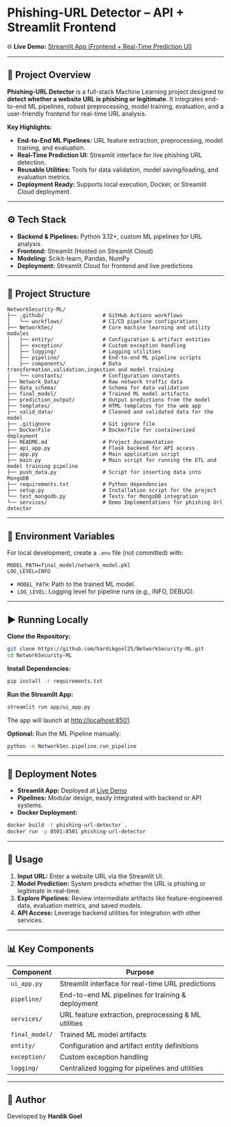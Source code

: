 
# Phishing-URL Detector – API + Streamlit Frontend

🌐 **Live Demo:** [Streamlit App (Frontend + Real-Time Prediction UI)](https://networksecurity-ml-ndqg2eobfmuehsnzyufhzm.streamlit.app/)

---

## 📖 Project Overview

**Phishing-URL Detector** is a full-stack Machine Learning project designed to **detect whether a website URL is phishing or legitimate**. It integrates end-to-end ML pipelines, robust preprocessing, model training, evaluation, and a user-friendly frontend for real-time URL analysis.

**Key Highlights:**

- **End-to-End ML Pipelines:** URL feature extraction, preprocessing, model training, and evaluation.  
- **Real-Time Prediction UI:** Streamlit interface for live phishing URL detection.  
- **Reusable Utilities:** Tools for data validation, model saving/loading, and evaluation metrics.  
- **Deployment Ready:** Supports local execution, Docker, or Streamlit Cloud deployment.

---

## ⚙️ Tech Stack

- **Backend & Pipelines:** Python 3.12+, custom ML pipelines for URL analysis  
- **Frontend:** Streamlit (Hosted on Streamlit Cloud)  
- **Modeling:** Scikit-learn, Pandas, NumPy  
- **Deployment:** Streamlit Cloud for frontend and live predictions

---

## 📂 Project Structure

```
NetworkSecurity-ML/
├── .github/                   # GitHub Actions workflows
│   └── workflows/             # CI/CD pipeline configurations
├── NetworkSec/                # Core machine learning and utility modules
│   ├── entity/                # Configuration & artifact entities
│   ├── exception/             # Custom exception handling
│   ├── logging/               # Logging utilities
│   ├── pipeline/              # End-to-end ML pipeline scripts
│   ├── components/            # Data transformation,validation,ingestion and model training
│   └── constants/             # Configuration constants
├── Network_Data/              # Raw network traffic data
├── data_schema/               # Schema for data validation
├── final_model/               # Trained ML model artifacts
├── prediction_output/         # Output predictions from the model
├── templates/                 # HTML templates for the web app
├── valid_data/                # Cleaned and validated data for the model
├── .gitignore                 # Git ignore file
├── DockerFile                 # Dockerfile for containerized deployment
├── README.md                  # Project documentation
├── api_app.py                 # Flask backend for API access
├── app.py                     # Main application script
├── main.py                    # Main script for running the ETL and model training pipeline
├── push_data.py               # Script for inserting data into MongoDB
├── requirements.txt           # Python dependencies
├── setup.py                   # Installation script for the project
└── test_mongodb.py            # Tests for MongoDB integration
└── services/                  # Demo Implementations for phishing Url detector         

```

---

## 🔑 Environment Variables

For local development, create a `.env` file (not committed) with:

```
MODEL_PATH=final_model/network_model.pkl
LOG_LEVEL=INFO
```

- `MODEL_PATH`: Path to the trained ML model.  
- `LOG_LEVEL`: Logging level for pipeline runs (e.g., INFO, DEBUG).

---

## ▶️ Running Locally

**Clone the Repository:**

```bash
git clone https://github.com/hardikgoel25/NetworkSecurity-ML.git
cd NetworkSecurity-ML
```

**Install Dependencies:**

```bash
pip install -r requirements.txt
```

**Run the Streamlit App:**

```bash
streamlit run app/ui_app.py
```

The app will launch at [http://localhost:8501](http://localhost:8501).

**Optional:** Run the ML Pipeline manually:

```bash
python -m NetworkSec.pipeline.run_pipeline
```

---

## 🚀 Deployment Notes

- **Streamlit App:** Deployed at [Live Demo](https://networksecurity-ml-ndqg2eobfmuehsnzyufhzm.streamlit.app/)  
- **Pipelines:** Modular design, easily integrated with backend or API systems.  
- **Docker Deployment:**

```bash
docker build -t phishing-url-detector .
docker run -p 8501:8501 phishing-url-detector
```

---

## 🧪 Usage

1. **Input URL:** Enter a website URL via the Streamlit UI.  
2. **Model Prediction:** System predicts whether the URL is phishing or legitimate in real-time.  
3. **Explore Pipelines:** Review intermediate artifacts like feature-engineered data, evaluation metrics, and saved models.  
4. **API Access:** Leverage backend utilities for integration with other services.

---

## 📊 Key Components

| Component      | Purpose                                           |
|----------------|--------------------------------------------------|
| `ui_app.py`     | Streamlit interface for real-time URL predictions |
| `pipeline/`     | End-to-end ML pipelines for training & deployment |
| `services/`     | URL feature extraction, preprocessing & ML utilities |
| `final_model/`  | Trained ML model artifacts                       |
| `entity/`       | Configuration and artifact entity definitions  |
| `exception/`    | Custom exception handling                       |
| `logging/`      | Centralized logging for pipelines and utilities|

---

## 👤 Author

Developed by **Hardik Goel**
